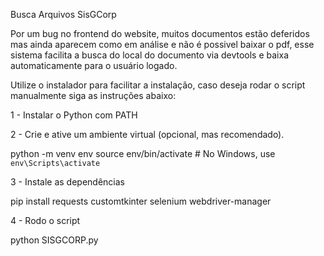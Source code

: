 Busca Arquivos SisGCorp

Por um bug no frontend do website, muitos documentos estão deferidos mas ainda aparecem como em análise e não é possivel baixar o pdf, esse sistema facilita a busca do local do documento via devtools e baixa automaticamente para o usuário logado.

Utilize o instalador para facilitar a instalação, caso deseja rodar o script manualmente siga as instruções abaixo:

1 - Instalar o Python com PATH

2 - Crie e ative um ambiente virtual (opcional, mas recomendado).

python -m venv env
source env/bin/activate  # No Windows, use `env\Scripts\activate`

3 - Instale as dependências

pip install requests customtkinter selenium webdriver-manager

4 - Rodo o script

python SISGCORP.py

